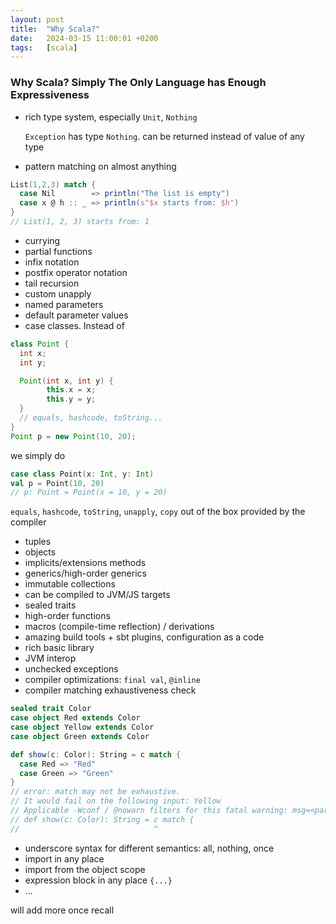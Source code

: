 ```yaml
---
layout: post
title:  "Why Scala?"
date:   2024-03-15 11:00:01 +0200
tags:   [scala]
---
```


### Why Scala? Simply The Only Language has Enough Expressiveness

- rich type system, especially `Unit`, `Nothing`

  `Exception` has type `Nothing`. can be returned instead of value of any type

- pattern matching on almost anything

```scala
List(1,2,3) match {
  case Nil        => println("The list is empty")
  case x @ h :: _ => println(s"$x starts from: $h")
}
// List(1, 2, 3) starts from: 1
```
- currying
- partial functions
- infix notation
- postfix operator notation
- tail recursion
- custom unapply
- named parameters
- default parameter values
- case classes. Instead of

```java
class Point {
  int x;
  int y;

  Point(int x, int y) {
        this.x = x;
        this.y = y;
  }
  // equals, hashcode, toString...
}
Point p = new Point(10, 20);
```
we simply do
```scala
case class Point(x: Int, y: Int)
val p = Point(10, 20)
// p: Point = Point(x = 10, y = 20)
```
`equals`, `hashcode`, `toString`, `unapply`, `copy` out of the box provided by the compiler 

- tuples
- objects
- implicits/extensions methods
- generics/high-order generics
- immutable collections
- can be compiled to JVM/JS targets
- sealed traits
- high-order functions
- macros (compile-time reflection) / derivations
- amazing build tools + sbt plugins, configuration as a code
- rich basic library
- JVM interop
- unchecked exceptions
- compiler optimizations: `final val`, `@inline`
- compiler matching exhaustiveness check

```scala
sealed trait Color
case object Red extends Color
case object Yellow extends Color
case object Green extends Color

def show(c: Color): String = c match {
  case Red => "Red"
  case Green => "Green"
}
// error: match may not be exhaustive.
// It would fail on the following input: Yellow
// Applicable -Wconf / @nowarn filters for this fatal warning: msg=<part of the message>, cat=other-match-analysis, site=repl.MdocSession.MdocApp.show
// def show(c: Color): String = c match {
//                              ^
```
- underscore syntax for different semantics: all, nothing, once
- import in any place
- import from the object scope
- expression block in any place `{...}`
- ...

will add more once recall
